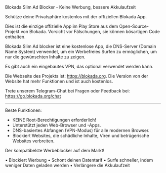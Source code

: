 Blokada Slim Ad Blocker - Keine Werbung, bessere Akkulaufzeit

Schütze deine Privatsphäre kostenlos mit der offiziellen Blokada App.

Dies ist die einzige offizielle App im Play Store aus dem Open-Source-Projekt von Blokada. Vorsicht vor Fälschungen, sie können bösartigen Code enthalten.

Blokada Slim Ad blocker ist eine kostenlose App, die DNS-Server (Domain Name System) verwendet, um ein Werbefreies Surfen zu ermöglichen, um nur die gewünschten Inhalte zu zeigen.

Es gibt auch ein eingebautes VPN, das optional verwendet werden kann.

Die Webseite des Projekts ist: https://blokada.org. Die Version von der Website hat mehr Funktionen und ist auch kostenlos.

Trete unserem Telegram-Chat bei Fragen oder Feedback bei: https://go.blokada.org/chat

----

Beste Funktionen:
- KEINE Root-Berechtigungen erforderlich!
- Unterstützt jeden Web-Browser und -Apps.
- DNS-basiertes Abfangen (VPN-Modus) für alle modernen Browser.
- Blockiert Websites, die schädliche Inhalte, Viren und betrügerische Websites verbreiten.

Der kompatibelste Werbeblocker auf dem Markt!

• Blockiert Werbung • Schont deinen Datentarif • Surfe schneller, indem weniger Daten geladen werden • Verlängere die Akkulaufzeit
